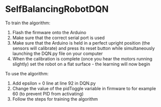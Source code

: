 # SelfBalancingRobotDQN
To train the algorithm:
1. Flash the firmware onto the Arduino
2. Make sure that the correct serial port is used
3. Make sure that the Arduino is held in a perfect upright position (the sensors will calibrate) and press its reset button while simultaneously launching the DQN.py file on your computer
4. When the calibration is complete (once you hear the motors running slightly) set the robot on a flat surface - the learning will now begin

To use the algorithm:
1. Add epsilon = 0 line at line 92 in DQN.py
2. Change the value of the pidToggle variable in firmware to for example 60 (to prevent PID from activating)
3. Follow the steps for training the algorithm
